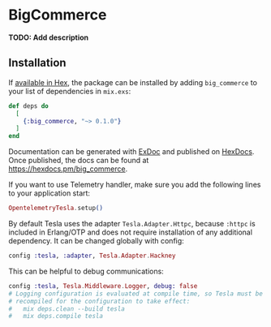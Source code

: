 # BigCommerce

**TODO: Add description**

## Installation

If [available in Hex](https://hex.pm/docs/publish), the package can be installed
by adding `big_commerce` to your list of dependencies in `mix.exs`:

```elixir
def deps do
  [
    {:big_commerce, "~> 0.1.0"}
  ]
end
```

Documentation can be generated with [ExDoc](https://github.com/elixir-lang/ex_doc)
and published on [HexDocs](https://hexdocs.pm). Once published, the docs can
be found at <https://hexdocs.pm/big_commerce>.

If you want to use Telemetry handler, make sure you add the following lines to your application start:

```elixir
OpentelemetryTesla.setup()
```

By default Tesla uses the adapter `Tesla.Adapter.Httpc`, because `:httpc` is
included in Erlang/OTP and does not require installation of any additional
dependency. It can be changed globally with config:

```elixir
config :tesla, :adapter, Tesla.Adapter.Hackney
```

This can be helpful to debug communications:
```elixir
config :tesla, Tesla.Middleware.Logger, debug: false
# Logging configuration is evaluated at compile time, so Tesla must be
# recompiled for the configuration to take effect:
#   mix deps.clean --build tesla
#   mix deps.compile tesla
```
